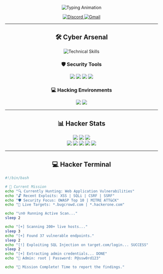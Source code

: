 <p align="center">
  <img src="https://readme-typing-svg.demolab.com?font=Fira+Code&weight=600&size=30&duration=4000&pause=1000&color=00F72F&center=true&vCenter=true&width=700&height=80&lines=Hey+There+%F0%9F%91%8B%2C+I'm+Roshu18;Ethical+Hacker+%E2%9A%99%EF%B8%8F;Bug+Bounty+Hunter+%F0%9F%94%A5;Cybersecurity+Enthusiast+%F0%9F%92%BB" alt="Typing Animation" />
</p>

<p align="center">
  <a href="https://discord.gg/SeUPPZDMKt">
    <img src="https://dcbadge.vercel.app/api/server/mastiizone?style=flat" alt="Discord">
  </a>
  <a href="mailto:ethicalhat1@gmail.com">
    <img src="https://img.shields.io/badge/Gmail-D14836?style=for-the-badge&logo=gmail&logoColor=white" alt="Gmail">
  </a>
</p>

---

<h2 align="center">🛠️ Cyber Arsenal</h2>

<p align="center">
  <img src="https://skillicons.dev/icons?i=linux,bash,python,docker,aws,github,git,vim" alt="Technical Skills" />
</p>

<div align="center">
  
  <h3>🛡️ Security Tools</h3>
  <img src="https://img.shields.io/badge/Metasploit-111111?style=for-the-badge&logo=metasploit&logoColor=white">
  <img src="https://img.shields.io/badge/Burp_Suite-FF6B6B?style=for-the-badge">
  <img src="https://img.shields.io/badge/Wireshark-1679A7?style=for-the-badge&logo=wireshark&logoColor=white">
  <img src="https://img.shields.io/badge/Nmap-FFFFFF?style=for-the-badge&logo=nmap&logoColor=black">
  
  <h3>💻 Hacking Environments</h3>
  <img src="https://img.shields.io/badge/Kali_Linux-557C94?style=for-the-badge&logo=kalilinux&logoColor=white">
  <img src="https://img.shields.io/badge/Parrot_OS-4D4D4D?style=for-the-badge&logo=linux&logoColor=white">
</div>

---

<h2 align="center">📊 Hacker Stats</h2>

<div align="center">
  
  <img src="https://github-readme-stats.vercel.app/api?username=roshu18&show_icons=true&theme=radical&bg_color=000000&hide_border=true&include_all_commits=true&custom_title=🔥+Elite+Hacker+Stats&line_height=27&count_private=true" />
  <img src="https://github-readme-stats.vercel.app/api/top-langs/?username=roshu18&layout=compact&theme=radical&bg_color=000000&hide_border=true&langs_count=10" />
  
  <img src="https://github-readme-streak-stats.herokuapp.com/?user=roshu18&theme=radical&hide_border=true&fire=FF0000&ring=FF0000&currStreakLabel=FFFFFF" />
</div>

<div align="center">
  <img src="https://komarev.com/ghpvc/?username=roshu18&label=Profile+Views&color=red&style=for-the-badge" />
  <img src="https://badges.pufler.dev/commits/monthly/roshu18" />
  <img src="https://badges.pufler.dev/repos/roshu18" />
  <img src="https://img.shields.io/badge/Fake%20Bugs%20Reported-999%2B-red?style=for-the-badge&logo=bugcrowd" />
  <img src="https://img.shields.io/badge/CTF%20Wins-25-blue?style=for-the-badge&logo=hackthebox" />
</div>

---

<h2 align="center">💻 Hacker Terminal</h2>

```bash
#!/bin/bash

# 🎯 Current Mission
echo "🔍 Currently Hunting: Web Application Vulnerabilities"
echo "🔓 Recent Exploits: XSS | SQLi | CSRF | SSRF"
echo "🛡️ Security Focus: OWASP Top 10 | MITRE ATT&CK"
echo "📡 Live Targets: *.bugcrowd.com | *.hackerone.com"

echo "\n🌐 Running Active Scan..."
sleep 2

echo "[+] Scanning 200+ live hosts..."
sleep 3
echo "[+] Found 37 vulnerable endpoints."
sleep 2
echo "[!] Exploiting SQL Injection on target.com/login... SUCCESS"
sleep 2
echo "[+] Extracting admin credentials... DONE"
echo "👤 Admin: root | Password: P@ssw0rd123"

echo "🚀 Mission Complete! Time to report the findings."
